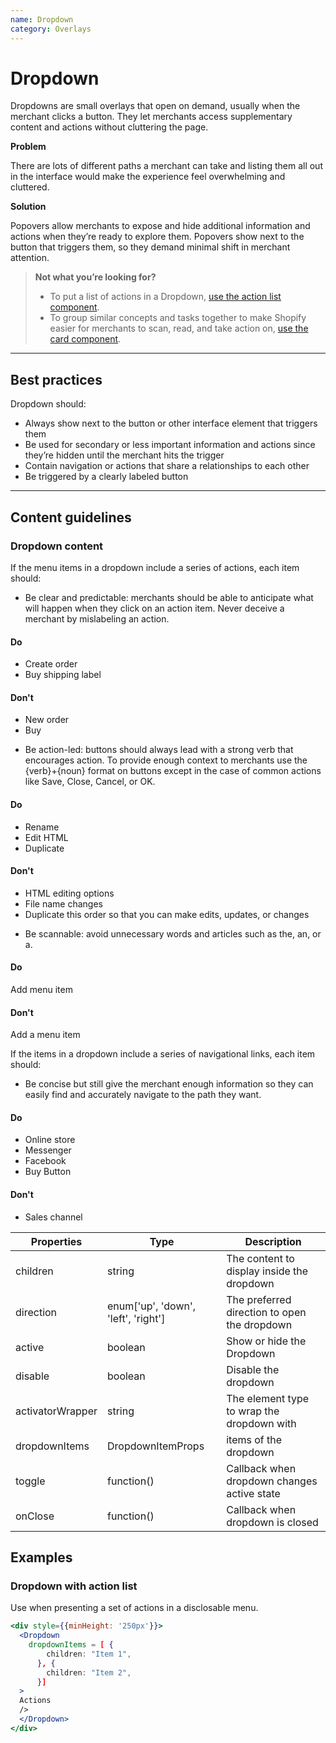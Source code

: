 ```yaml
---
name: Dropdown
category: Overlays
---
```


# Dropdown

Dropdowns are small overlays that open on demand, usually when the merchant clicks a button. They let merchants access supplementary content and actions without cluttering the page.

**Problem**

There are lots of different paths a merchant can take and listing them all out in the interface would make the experience feel overwhelming and cluttered.

**Solution**

Popovers allow merchants to expose and hide additional information and actions when they’re ready to explore them. Popovers show next to the button that triggers them, so they demand minimal shift in merchant attention.

> **Not what you’re looking for?**
>* To put a list of actions in a Dropdown, [use the action list component](/components/actions/action-list).
>* To group similar concepts and tasks together to make Shopify easier for merchants to scan, read, and take action on, [use the card component](/components/structure/card).


---

## Best practices

Dropdown should:

- Always show next to the button or other interface element that triggers them
- Be used for secondary or less important information and actions since they’re hidden until the merchant hits the trigger
- Contain navigation or actions that share a relationships to each other
- Be triggered by a clearly labeled button

---

## Content guidelines

### Dropdown content

If the menu items in a dropdown include a series of actions, each item should:

- Be clear and predictable: merchants should be able to anticipate what will happen when they click on an action item. Never deceive a merchant by mislabeling an action.

<!-- usagelist -->
#### Do
- Create order
- Buy shipping label

#### Don't
- New order
- Buy
<!-- end -->

- Be action-led: buttons should always lead with a strong verb that encourages action. To provide enough context to merchants use the {verb}+{noun} format on buttons except in the case of common actions like Save, Close, Cancel, or OK.

<!-- usagelist -->
#### Do
- Rename
- Edit HTML
- Duplicate

#### Don't
- HTML editing options
- File name changes
- Duplicate this order so that you can make edits, updates, or changes
<!-- end -->

- Be scannable: avoid unnecessary words and articles such as the, an, or a.

<!-- usagelist -->
#### Do
Add menu item

#### Don't
Add a menu item
<!-- end -->

If the items in a dropdown include a series of navigational links, each item should:

- Be concise but still give the merchant enough information so they can easily find and accurately navigate to the path they want.

<!-- usagelist -->
#### Do
- Online store
- Messenger
- Facebook
- Buy Button

#### Don't
- Sales channel
<!-- end -->

| Properties | Type | Description |
| ---------- | ---- | ----------- |
| children | string | The content to display inside the dropdown |
| direction | enum['up', 'down', 'left', 'right'] | The preferred direction to open the dropdown |
| active | boolean | Show or hide the Dropdown |
| disable | boolean | Disable the dropdown |
| activatorWrapper | string | The element type to wrap the dropdown with |
| dropdownItems | DropdownItemProps | items of the dropdown |
| toggle | function() | Callback when dropdown changes active state |
| onClose | function() | Callback when dropdown is closed |

## Examples

###  Dropdown with action list

Use when presenting a set of actions in a disclosable menu.

```jsx
<div style={{minHeight: '250px'}}>
  <Dropdown
    dropdownItems = [ {
        children: "Item 1",
      }, {
        children: "Item 2",
      }]
  >
  Actions
  />
  </Dropdown>
</div>
```
